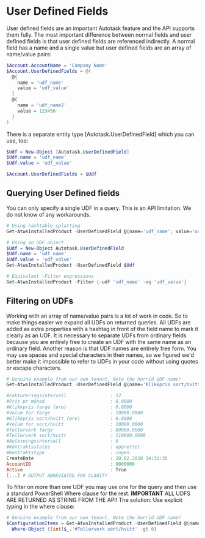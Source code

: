 # User Defined Fields

User defined fields are an important Autotask feature and the API supports them fully. The most important difference between normal fields and user defined fields is that user defined fields are referenced indirectly. A normal field has a name and a single value but user defined fields are an array of name/value pairs:

```powershell
$Account.AccountName = 'Company Name'
$Account.UserDefinedFields = @(
  @{
    name = 'udf_name'
    value = 'udf_value'
  }
  @{
    name = 'udf_name2'
    value = 123456
  }
)
```

There is a separate entity type [Autotask.UserDefinedField] which you can use, too:

```powershell
$Udf = New-Object [Autotask.UserDefinedField]
$Udf.name = 'udf_name'
$Udf.value = 'udf_value'

$Account.UserDefinedFields = $Udf
```

## Querying User Defined fields

You can only specify a single UDF in a query. This is an API limitation. We do not know of any workarounds. 

```powershell
# Using hashtable splatting
Get-AtwsInstalledProduct -UserDefinedField @{name='udf_name'; value='udf_value'}

# Using an UDF object
$Udf = New-Object Autotask.UserDefinedField
$Udf.name = 'udf_name'
$Udf.value = 'udf_value'
Get-AtwsInstalledProduct -UserDefinedField $Udf

# Equivalent -Filter expressions
Get-AtwsInstalledProduct -Filter {-udf 'udf_name' -eq 'udf_value'}
```

## Filtering on UDFs

Working with an array of name/value pairs is a lot of work in code. So to make things easier we expand all UDFs on returned queries. All UDFs are added as extra properties with a hashtag in front of the field name to mark it clearly as an UDF. It is necessary to separate UDFs from ordinary fields because you are entirely free to create an UDF with the same name as an ordinary field. Another reason is that UDF names are entirely free form. You may use spaces and special characters in their names, so we figured we'd better make it impossible to refer to UDFs in your code without using quotes or escape characters.

```powershell
# Genuine example from our own tenant. Note the horrid UDF name!
Get-AtwsInstalledProduct -UserDefinedField @{name='Klikkpris sort/hvitt (øre)';value=0}

#Faktureringsintervall                : 12
#Pris pr måned                        : 0.0000
#Klikkpris farge (øre)                : 0.0000
#Volum for farge                      : 10000.0000
#Klikkpris sort/hvitt (øre)           : 0.0000
#Volum for sort/hvitt                 : 10000.0000
#Tellerverk farge                     : 80000.0000
#Tellerverk sort/hvitt                : 110000.0000
#Avlesningsintervall                  : 6
#Kontraktsstatus                      : opprettet
#Kontraktstype                        : ingen
CreateDate                            : 20.02.2018 14:32:35
AccountID                             : 0000000
Active                                : True
[...] # OUTPUT ABREVIATED FOR CLARITY
```

To filter on more than one UDF you may use one for the query and then use a standard PowerShell Where clause for the rest. **IMPORTANT** ALL UDFS ARE RETURNED AS STRING FROM THE API! The solution: Use explicit typing in the where clause:

```powershell
# Genuine example from our own tenant. Note the horrid UDF name!
$ConfigurationItems = Get-AtwsInstalledProduct -UserDefinedField @{name='Klikkpris sort/hvitt (øre)';value=0} | 
  Where-Object {[int]$_.'#Tellerverk sort/hvitt' -gt 0}
```

